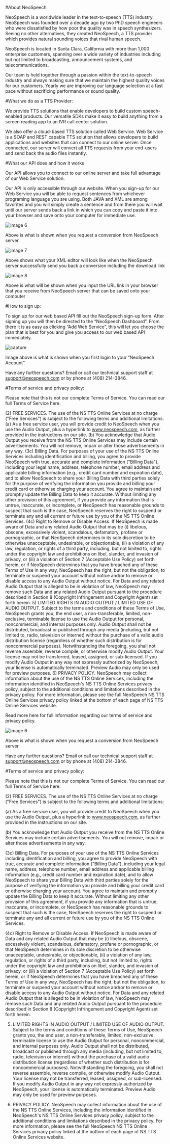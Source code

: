 #About NeoSpeech

NeoSpeech is a worldwide leader in the text-to-speech (TTS) industry. NeoSpeech was founded over a decade ago by two PhD speech engineers who were dissatisfied by how poor the quality was in speech synthesizers. Seeing no other alternatives, they created NeoSpeech, a TTS provider which provides natural sounding voices that rival human speech.


NeoSpeech is located in Santa Clara, California with more than 1,000 enterprise customers, spanning over a wide variety of industries including but not limited to broadcasting, announcement systems, and telecommunications.


Our team is held together through a passion within the text-to-speech industry and always making sure that we maintain the highest quality voices for our customers. Yearly we are improving our language selection at a fast pace without sacrificing performance or sound quality.

#What we do as a TTS Provider:

We provide TTS solutions that enable developers to build custom speech-enabled products. Our versatile SDKs make it easy to build anything from a screen reading app to an IVR call center solution.


We also offer a cloud-based TTS solution called Web Service. Web Service is a SOAP and REST capable TTS solution that allows developers to build applications and websites that can connect to our online server. Once connected, our server will convert all TTS requests from your end-users and send back the audio files instantly.

#What our API does and how it works

Our API allows you to connect to our online server and take full advantage of our Web Service solution.

Our API is only accessible through our website. When you sign-up for our Web Service you will be able to request sentences from whichever programing language you are using. Both JAVA and XML are among favorites and you will simply create a sentence and from there you will wait until our server sends back a link in which you can copy and paste it into your browser and save onto your computer for immediate use.  

![image 6](https://cloud.githubusercontent.com/assets/23058919/19695386/e2c8b0b6-9a97-11e6-8103-ba5314f21d3c.png)

Above is what is shown when you request a conversion from NeoSpeech server

![image 7](https://cloud.githubusercontent.com/assets/23058919/19695390/e58b2acc-9a97-11e6-90ee-a8aaae2dfcfb.png)

Above shows what your XML editor will look like when the NeoSpeech server successfully send you back a conversion including the download link

![image 8](https://cloud.githubusercontent.com/assets/23058919/19695411/04a4dd36-9a98-11e6-8cd3-b476683f0ee5.png)

Above is what will be shown when you input the URL link in your browser that you receive from NeoSpeech server that can be saved onto your computer

#How to sign up:

To sign up for our web based API fill out the NeoSpeech sign-up form. After signing up you will then be directed to the “NeoSpeech Dashboard”. From there it is as easy as clicking “Add Web Service”, this will let you choose the plan that is best for you and give you access to our web based API immediately.

![capture](https://cloud.githubusercontent.com/assets/23058919/19695427/15a9be8a-9a98-11e6-8e47-fbfd1148e964.PNG)

Image above is what is shown when you first login to your “NeoSpeech Account”

Have any further questions? Email or call our technical support staff at support@neospeech.com or by phone at (408) 214-3846.

#Terms of service and privacy policy: 

Please note that this is not our complete Terms of Service. You can read our full Terms of Service here.

(2) FREE SERVICES. The use of the NS TTS Online Services at no charge ("Free Services") is subject to the following terms and additional limitations:
(a) As a free service user, you will provide credit to NeoSpeech when you use the Audio Output, plus a hyperlink to www.neospeech.com, as further provided in the instructions on our site.
(b) You acknowledge that Audio Output you receive from the NS TTS Online Services may include certain advertisements. You will not remove, impair or alter those advertisements in any way.
(3c) Billing Data. For purposes of your use of the NS TTS Online Services including identification and billing, you agree to provide NeoSpeech with true, accurate and complete information ("Billing Data"), including your legal name, address, telephone number, email address and applicable billing information (e.g., credit card number and expiration date), and to allow NeoSpeech to share your Billing Data with third parties solely for the purpose of verifying the information you provide and billing your credit card or otherwise charging your account. You agree to maintain and promptly update the Billing Data to keep it accurate. Without limiting any other provision of this agreement, if you provide any information that is untrue, inaccurate, or incomplete, or NeoSpeech has reasonable grounds to suspect that such is the case, NeoSpeech reserves the right to suspend or terminate any and all current or future use by you of the NS TTS Online Services.
(4c) Right to Remove or Disable Access. If NeoSpeech is made aware of Data and any related Audio Output that may be (i) libelous, obscene, excessively violent, scandalous, defamatory, profane or pornographic, or that NeoSpeech determines in its sole discretion to be otherwise unacceptable, undesirable, or objectionable, (ii) a violation of any law, regulation, or rights of a third party, including, but not limited to, rights under the copyright law and prohibitions on libel, slander, and invasion of privacy, or (iii) a violation of Section 7 (Acceptable Use Policy) set forth herein, or if NeoSpeech determines that you have breached any of these Terms of Use in any way, NeoSpeech has the right, but not the obligation, to terminate or suspend your account without notice and/or to remove or disable access to any Audio Output without notice. For Data and any related Audio Output that is alleged to be in violation of law, NeoSpeech may remove such Data and any related Audio Output pursuant to the procedure described in Section 8 (Copyright Infringement and Copyright Agent) set forth herein.
5) LIMITED RIGHTS IN AUDIO OUTPUT / LIMITED USE OF AUDIO OUTPUT. Subject to the terms and conditions of these Terms of Use, NeoSpeech grants you, the end user, a non-transferable, limited, non-exclusive, terminable license to use the Audio Output for personal, noncommercial, and internal purposes only. Audio Output shall not be distributed, broadcast or published through any media (including, but not limited to, radio, television or internet) without the purchase of a valid audio distribution license (regardless of whether such distribution is for noncommercial purposes). Notwithstanding the foregoing, you shall not reverse assemble, reverse compile, or otherwise modify Audio Output. Your license may not be transferred, leased, assigned, or sub-licensed. If you modify Audio Output in any way not expressly authorized by NeoSpeech, your license is automatically terminated. Preview Audio may only be used for preview purposes.
6) PRIVACY POLICY. NeoSpeech may collect information about the use of the NS TTS Online Services, including the information identified in NeoSpeech's NS TTS Online Services privacy policy, subject to the additional conditions and limitations described in the privacy policy. For more information, please see the full NeoSpeech NS TTS Online Services privacy policy linked at the bottom of each page of NS TTS Online Services website.

Read more here for full information regarding our terms of service and privacy policy.

![image 6](https://cloud.githubusercontent.com/assets/23058919/19698031/8c2530da-9aa2-11e6-90cf-da7a9b8812e3.png)

Above is what is shown when you request a conversion from NeoSpeech server

Have any further questions? Email or call our technical support staff at support@neospeech.com or by phone at (408) 214-3846.

#Terms of service and privacy policy: 

Please note that this is not our complete Terms of Service. You can read our full Terms of Service here.

(2) FREE SERVICES. The use of the NS TTS Online Services at no charge ("Free Services") is subject to the following terms and additional limitations:

(a) As a free service user, you will provide credit to NeoSpeech when you use the Audio Output, plus a hyperlink to www.neospeech.com, as further provided in the instructions on our site.

(b) You acknowledge that Audio Output you receive from the NS TTS Online Services may include certain advertisements. You will not remove, impair or alter those advertisements in any way.

(3c) Billing Data. For purposes of your use of the NS TTS Online Services including identification and billing, you agree to provide NeoSpeech with true, accurate and complete information ("Billing Data"), including your legal name, address, telephone number, email address and applicable billing information (e.g., credit card number and expiration date), and to allow NeoSpeech to share your Billing Data with third parties solely for the purpose of verifying the information you provide and billing your credit card or otherwise charging your account. You agree to maintain and promptly update the Billing Data to keep it accurate. Without limiting any other provision of this agreement, if you provide any information that is untrue, inaccurate, or incomplete, or NeoSpeech has reasonable grounds to suspect that such is the case, NeoSpeech reserves the right to suspend or terminate any and all current or future use by you of the NS TTS Online Services.

(4c) Right to Remove or Disable Access. If NeoSpeech is made aware of Data and any related Audio Output that may be (i) libelous, obscene, excessively violent, scandalous, defamatory, profane or pornographic, or that NeoSpeech determines in its sole discretion to be otherwise unacceptable, undesirable, or objectionable, (ii) a violation of any law, regulation, or rights of a third party, including, but not limited to, rights under the copyright law and prohibitions on libel, slander, and invasion of privacy, or (iii) a violation of Section 7 (Acceptable Use Policy) set forth herein, or if NeoSpeech determines that you have breached any of these Terms of Use in any way, NeoSpeech has the right, but not the obligation, to terminate or suspend your account without notice and/or to remove or disable access to any Audio Output without notice. For Data and any related Audio Output that is alleged to be in violation of law, NeoSpeech may remove such Data and any related Audio Output pursuant to the procedure described in Section 8 (Copyright Infringement and Copyright Agent) set forth herein.

5) LIMITED RIGHTS IN AUDIO OUTPUT / LIMITED USE OF AUDIO OUTPUT. Subject to the terms and conditions of these Terms of Use, NeoSpeech grants you, the end user, a non-transferable, limited, non-exclusive, terminable license to use the Audio Output for personal, noncommercial, and internal purposes only. Audio Output shall not be distributed, broadcast or published through any media (including, but not limited to, radio, television or internet) without the purchase of a valid audio distribution license (regardless of whether such distribution is for noncommercial purposes). Notwithstanding the foregoing, you shall not reverse assemble, reverse compile, or otherwise modify Audio Output. Your license may not be transferred, leased, assigned, or sub-licensed. If you modify Audio Output in any way not expressly authorized by NeoSpeech, your license is automatically terminated. Preview Audio may only be used for preview purposes.

6) PRIVACY POLICY. NeoSpeech may collect information about the use of the NS TTS Online Services, including the information identified in NeoSpeech's NS TTS Online Services privacy policy, subject to the additional conditions and limitations described in the privacy policy. For more information, please see the full NeoSpeech NS TTS Online Services privacy policy linked at the bottom of each page of NS TTS Online Services website.
